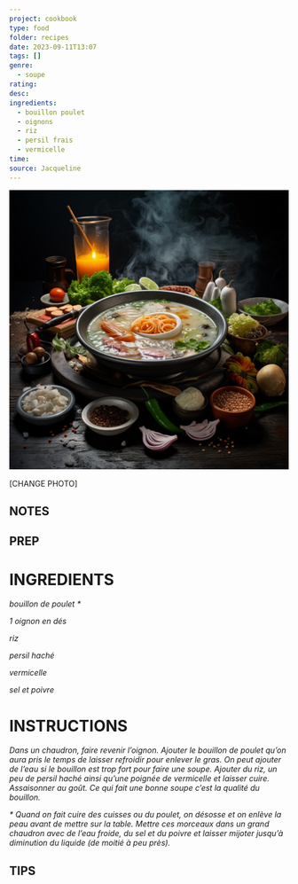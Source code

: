 ```yaml
---
project: cookbook
type: food
folder: recipes
date: 2023-09-11T13:07
tags: []
genre:
  - soupe
rating: 
desc: 
ingredients:
  - bouillon poulet
  - oignons
  - riz
  - persil frais
  - vermicelle
time: 
source: Jacqueline
---
```


![IMAGE](_default.png)


[CHANGE PHOTO]


## NOTES




## PREP


# INGREDIENTS

_bouillon de poulet *_

_1 oignon en dés_

_riz_

_persil haché_

_vermicelle_

_sel et poivre_


# INSTRUCTIONS

_Dans un chaudron, faire revenir l’oignon. Ajouter_
_le bouillon de poulet qu’on aura pris le_
_temps de laisser refroidir pour enlever le gras._
_On peut ajouter de l’eau si le bouillon est_
_trop fort pour faire une soupe. Ajouter du riz,_
_un peu de persil haché ainsi qu’une poignée_
_de vermicelle et laisser cuire. Assaisonner au_
_goût. Ce qui fait une bonne soupe c’est la_
_qualité du bouillon._

_* Quand on fait cuire des cuisses ou du poulet,_
_on désosse et on enlève la peau avant_
_de mettre sur la table. Mettre ces morceaux_
_dans un grand chaudron avec de l’eau froide,_
_du sel et du poivre et laisser mijoter jusqu’à_
_diminution du liquide (de moitié à peu près)._

## TIPS



